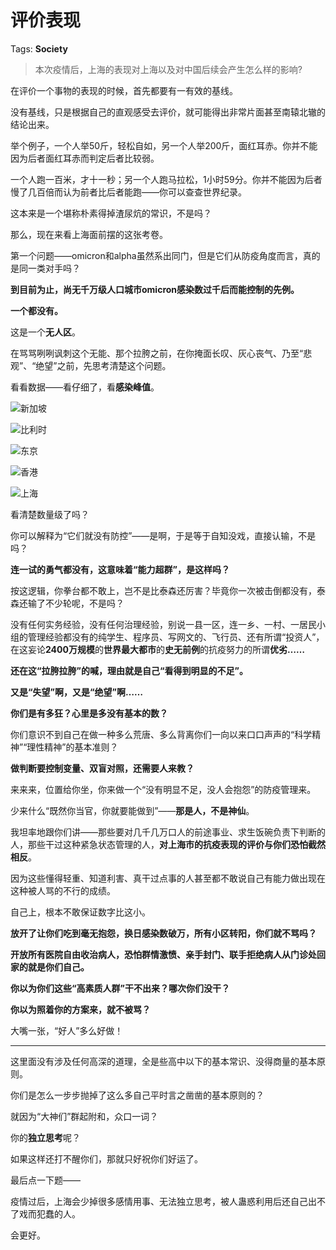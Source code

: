 # 评价表现

Tags: **Society**

> 本次疫情后，上海的表现对上海以及对中国后续会产生怎么样的影响?



在评价一个事物的表现的时候，首先都要有一有效的基线。

没有基线，只是根据自己的直观感受去评价，就可能得出非常片面甚至南辕北辙的结论出来。

举个例子，一个人举50斤，轻松自如，另一个人举200斤，面红耳赤。你并不能因为后者面红耳赤而判定后者比较弱。

一个人跑一百米，才十一秒；另一个人跑马拉松，1小时59分。你并不能因为后者慢了几百倍而认为前者比后者能跑——你可以查查世界纪录。

这本来是一个堪称朴素得掉渣尿炕的常识，不是吗？

那么，现在来看上海面前摆的这张考卷。

第一个问题——omicron和alpha虽然系出同门，但是它们从防疫角度而言，真的是同一类对手吗？

**到目前为止，尚无千万级人口城市omicron感染数过千后而能控制的先例。**

**一个都没有。**

这是一个**无人区**。

在骂骂咧咧讽刺这个无能、那个拉胯之前，在你掩面长叹、灰心丧气、乃至“悲观”、“绝望”之前，先思考清楚这个问题。

看看数据——看仔细了，看**感染峰值**。

![](https://picx.zhimg.com/50/v2-92ee824d7da9872b78b3eaad173926bc_720w.jpg?source=1940ef5c)新加坡

  


![](https://picx.zhimg.com/50/v2-daf8edfe1ba27ea6ea19aae824983984_720w.jpg?source=1940ef5c)比利时

  


![](https://pica.zhimg.com/50/v2-c1eeb31a984627c1d75e013d7421e278_720w.jpg?source=1940ef5c)东京

  


![](https://picx.zhimg.com/50/v2-68b0310c8110249a75d6a729824cea77_720w.jpg?source=1940ef5c)香港

  


![](https://picx.zhimg.com/50/v2-71fed53bac3d4bc6b8dac9bbd2003efc_720w.jpg?source=1940ef5c)上海

看清楚数量级了吗？

你可以解释为“它们就没有防控”——是啊，于是等于自知没戏，直接认输，不是吗？

**连一试的勇气都没有，这意味着“能力超群”，是这样吗？**

按这逻辑，你拳台都不敢上，岂不是比泰森还厉害？毕竟你一次被击倒都没有，泰森还输了不少轮呢，不是吗？

  


没有任何实务经验，没有任何治理经验，别说一县一区，连一乡、一村、一居民小组的管理经验都没有的纯学生、程序员、写网文的、飞行员、还有所谓“投资人”，在这妄论**2400万规模**的**世界最大都市**的**史无前例**的抗疫努力的所谓**优劣……**

**还在这“拉胯拉胯”的喊，理由就是自己“看得到明显的不足”。**

**又是“失望”啊，又是“绝望”啊……**

**你们是有多狂？心里是多没有基本的数？**

你们意识不到自己在做一种多么荒唐、多么背离你们一向以来口口声声的“科学精神”“理性精神”的基本准则？

**做判断要控制变量、双盲对照，还需要人来教？**

  


来来来，位置给你坐，你来做一个“没有明显不足，没人会抱怨”的防疫管理来。

少来什么“既然你当官，你就要能做到”——**那是人，不是神仙**。

我坦率地跟你们讲——那些要对几千几万口人的前途事业、求生饭碗负责下判断的人，那些干过这种紧急状态管理的人，**对上海市的抗疫表现的评价与你们恐怕截然相反**。

因为这些懂得轻重、知道利害、真干过点事的人甚至都不敢说自己有能力做出现在这种被人骂的不行的成绩。

自己上，根本不敢保证数字比这小。

**放开了让你们吃到毫无抱怨，换日感染数破万，所有小区转阳，你们就不骂吗？**

**开放所有医院自由收治病人，恐怕群情激愤、亲手封门、联手拒绝病人从门诊处回家的就是你们自己。**

**你以为你们这些“高素质人群”干不出来？哪次你们没干？**

**你以为照着你的方案来，就不被骂？**

  


大嘴一张，“好人”多么好做！



---

这里面没有涉及任何高深的道理，全是些高中以下的基本常识、没得商量的基本原则。

你们是怎么一步步抛掉了这么多自己平时言之凿凿的基本原则的？

就因为“大神们”群起附和，众口一词？

你的**独立思考**呢？

  


如果这样还打不醒你们，那就只好祝你们好运了。

最后点一下题——

疫情过后，上海会少掉很多感情用事、无法独立思考，被人蛊惑利用后还自己出不了戏而犯蠢的人。

会更好。



